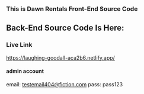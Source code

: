### This is Dawn Rentals Front-End Source Code

## Back-End Source Code Is Here:

### Live Link

https://laughing-goodall-aca2b6.netlify.app/

#### admin account

email: testemail404@fiction.com
pass: pass123

